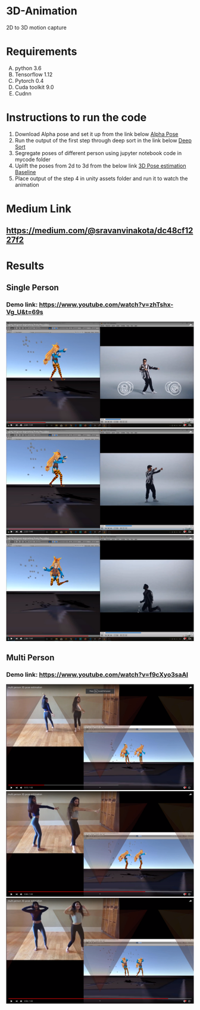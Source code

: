 # 3D-Animation
2D to 3D motion capture

# Requirements
<ol type="A">
   <li>python 3.6</li>
   <li>Tensorflow  1.12</li>
   <li>Pytorch 0.4</li>
   <li>Cuda toolkit 9.0</li>
   <li>Cudnn</li>
</ol>

# Instructions to run the code
<ol type="1">
   
<li>Download Alpha pose and set it up from the link below
   <a href="https://github.com/MVIG-SJTU/AlphaPose">Alpha Pose</a> 
   </li>
<li>Run the output of the first step through deep sort in the link below  
  <a href="https://github.com/nwojke/deep_sort">Deep Sort</a>
  </li>
<li> Segregate poses of different person using jupyter notebook code in mycode folder
</li>
<li>Uplift the poses from 2d to 3d from the below link
  <a href="https://github.com/una-dinosauria/3d-pose-baseline">3D Pose estimation Baseline</a>
 </li>
<li> Place output of the step 4 in unity assets folder and run it to watch the animation </li>
   
</ol>

# Medium Link 
## https://medium.com/@sravanvinakota/dc48cf1227f2


# Results
## Single Person 
### Demo link: https://www.youtube.com/watch?v=zhTshx-Vg_U&t=69s 
![](sind1.png)
![](snd2.png)
![](snd3.png)

## Multi Person 
### Demo link: https://www.youtube.com/watch?v=f9cXyo3saAI 
![](mp1.png)
![](md3.png)
![](md4.png)
 

